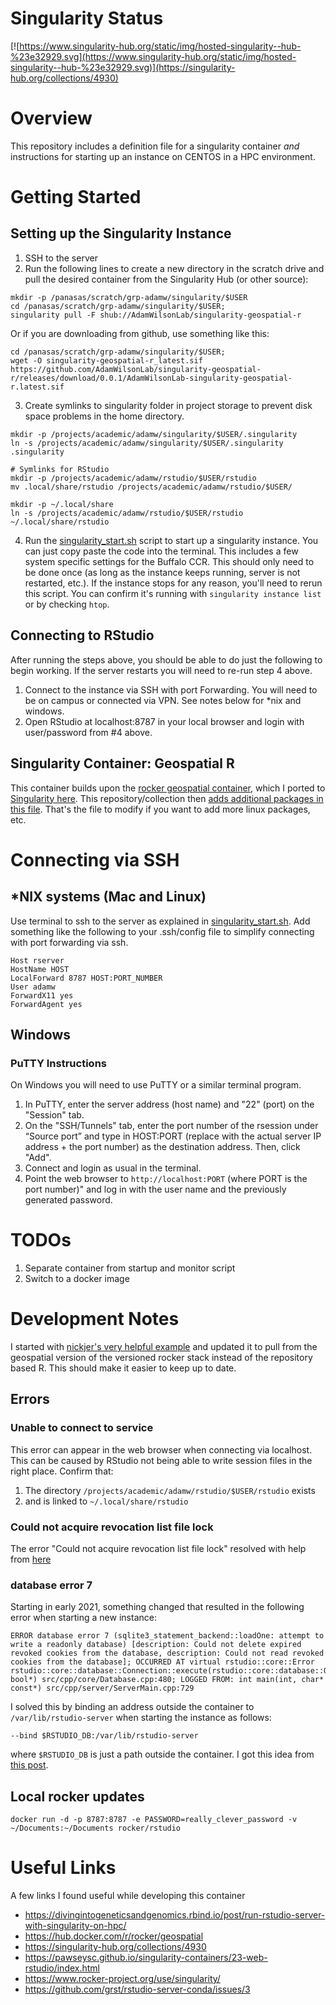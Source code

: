 # Singularity Status

[![https://www.singularity-hub.org/static/img/hosted-singularity--hub-%23e32929.svg](https://www.singularity-hub.org/static/img/hosted-singularity--hub-%23e32929.svg)](https://singularity-hub.org/collections/4930)

# Overview
This repository includes a definition file for a singularity container _and_ instructions for starting up an instance on CENTOS in a HPC environment.  

# Getting Started

## Setting up the Singularity Instance

1. SSH to the server
2. Run the following lines to create a new directory in the scratch drive and pull the desired container from the Singularity Hub (or other source):
```
mkdir -p /panasas/scratch/grp-adamw/singularity/$USER
cd /panasas/scratch/grp-adamw/singularity/$USER;
singularity pull -F shub://AdamWilsonLab/singularity-geospatial-r
```
Or if you are downloading from github, use something like this:
```
cd /panasas/scratch/grp-adamw/singularity/$USER;
wget -O singularity-geospatial-r_latest.sif https://github.com/AdamWilsonLab/singularity-geospatial-r/releases/download/0.0.1/AdamWilsonLab-singularity-geospatial-r.latest.sif
```

3. Create symlinks to singularity folder in project storage to prevent disk space problems in the home directory.
```
mkdir -p /projects/academic/adamw/singularity/$USER/.singularity
ln -s /projects/academic/adamw/singularity/$USER/.singularity .singularity

# Symlinks for RStudio
mkdir -p /projects/academic/adamw/rstudio/$USER/rstudio
mv .local/share/rstudio /projects/academic/adamw/rstudio/$USER/

mkdir -p ~/.local/share
ln -s /projects/academic/adamw/rstudio/$USER/rstudio ~/.local/share/rstudio
```  
4. Run the [singularity_start.sh](https://github.com/AdamWilsonLab/singularity-geospatial-r/blob/main/singularity_start.sh) script to start up a singularity instance. You can just copy paste the code into the terminal.  This includes a few system specific settings for the Buffalo CCR.  This should only need to be done once (as long as the instance keeps running, server is not restarted, etc.).  If the instance stops for any reason, you'll need to rerun this script.  You can confirm it's running with `singularity instance list` or by checking `htop`.

## Connecting to RStudio

After running the steps above, you should be able to do just the following to begin working.  If the server restarts you will need to re-run step 4 above.

1. Connect to the instance via SSH with port Forwarding.  You will need to be on campus or connected via VPN.  See notes below for *nix and windows.
2. Open RStudio at localhost:8787 in your local browser and login with user/password from #4 above.

## Singularity Container: Geospatial R
This container builds upon the [rocker geospatial container](https://hub.docker.com/r/rocker/geospatial), which I ported to [Singularity here](https://singularity-hub.org/collections/4908).  This repository/collection then [adds additional packages in this file](https://github.com/AdamWilsonLab/singularity-geospatial-r/blob/main/Singularity.latest).  That's the file to modify if you want to add more linux packages, etc.

# Connecting via SSH

## *NIX systems (Mac and Linux)
Use terminal to ssh to the server as explained in [singularity_start.sh](https://github.com/AdamWilsonLab/singularity-geospatial-r/blob/main/singularity_start.sh).
Add something like the following to your .ssh/config file to simplify connecting with port forwarding via ssh.

```
Host rserver
HostName HOST
LocalForward 8787 HOST:PORT_NUMBER
User adamw
ForwardX11 yes
ForwardAgent yes
```

## Windows

### PuTTY Instructions
On Windows you will need to use PuTTY or a similar terminal program.
1. In PuTTY, enter the server address (host name) and "22" (port) on the "Session" tab.
2. On the "SSH/Tunnels" tab, enter the port number of the rsession  under “Source port” and type in HOST:PORT (replace with the actual server IP address + the port number) as the destination address. Then, click "Add".
3. Connect and login as usual in the terminal.
4. Point the web browser to `http://localhost:PORT` (where PORT is the port number)" and log in with the user name and the previously generated password.

# TODOs

1. Separate container from startup and monitor script
2. Switch to a docker image


# Development Notes

I started with [nickjer's very helpful example](https://github.com/nickjer/singularity-rstudio/blob/master/.travis.yml) and updated it to pull from the geospatial version of the versioned rocker stack instead of the repository based R.  This should make it easier to keep up to date.

## Errors

### Unable to connect to service

This error can appear in the web browser when connecting via localhost.  This can be caused by RStudio not being able to write session files in the right place.  Confirm that:

1. The directory `/projects/academic/adamw/rstudio/$USER/rstudio` exists
2. and is linked to `~/.local/share/rstudio`

### Could not acquire revocation list file lock

The error "Could not acquire revocation list file lock" resolved with help from [here](https://www.gitmemory.com/issue/rocker-org/rocker-versioned/213/726807289)

### database error 7
Starting in early 2021, something changed that resulted in the following error when starting a new instance:

```
ERROR database error 7 (sqlite3_statement_backend::loadOne: attempt to write a readonly database) [description: Could not delete expired revoked cookies from the database, description: Could not read revoked cookies from the database]; OCCURRED AT virtual rstudio::core::Error rstudio::core::database::Connection::execute(rstudio::core::database::Query&, bool*) src/cpp/core/Database.cpp:480; LOGGED FROM: int main(int, char* const*) src/cpp/server/ServerMain.cpp:729
```

I solved this by binding an address outside the container to `/var/lib/rstudio-server` when starting the instance as follows:
```
--bind $RSTUDIO_DB:/var/lib/rstudio-server
```
where `$RSTUDIO_DB` is just a path outside the container.  I got this idea from [this post](https://community.rstudio.com/t/permissions-related-to-upgrade-to-rstudio-server-open-source-1-4/94256/3).


## Local rocker updates

`docker run -d -p 8787:8787 -e PASSWORD=really_clever_password -v ~/Documents:~/Documents rocker/rstudio`

# Useful Links

A few links I found useful while developing this container

* https://divingintogeneticsandgenomics.rbind.io/post/run-rstudio-server-with-singularity-on-hpc/
* https://hub.docker.com/r/rocker/geospatial
* https://singularity-hub.org/collections/4930
* https://pawseysc.github.io/singularity-containers/23-web-rstudio/index.html
* https://www.rocker-project.org/use/singularity/
* https://github.com/grst/rstudio-server-conda/issues/3
